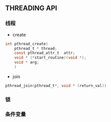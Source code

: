 THREADING API
---

### 线程
- create
```C
int pthread_create(
    pthread_t * thread;
    const pthread_attr_t  attr;
    void * (*start_routine)(void *);
    void * arg;
    )
```

- join

```C
pthread_join(pthread_t*, void * (return_val))
```

### 锁
### 条件变量




